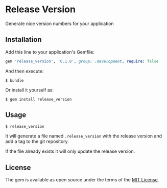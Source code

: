 # Release Version

Generate nice version numbers for your application

## Installation

Add this line to your application's Gemfile:

```ruby
gem 'release_version', '0.1.0', group: :development, require: false
```

And then execute:

    $ bundle

Or install it yourself as:

    $ gem install release_version

## Usage

    $ release_version

It will generate a file named `.release_version` with the release version and add a tag to the git repository.

If the file already exists it will only update the release version.

## License

The gem is available as open source under the terms of the [MIT License](https://opensource.org/licenses/MIT).
